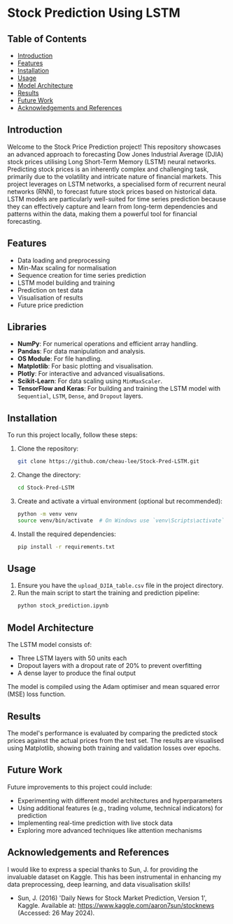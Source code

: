 # Stock Prediction Using LSTM

## Table of Contents

- [Introduction](#introduction)
- [Features](#features)
- [Installation](#installation)
- [Usage](#usage)
- [Model Architecture](#model-architecture)
- [Results](#results)
- [Future Work](#future-work)
- [Acknowledgements and References](#acknowledgements-and-references)

## Introduction

Welcome to the Stock Price Prediction project! This repository showcases an advanced approach to forecasting Dow Jones Industrial Average (DJIA) stock prices utilising Long Short-Term Memory (LSTM) neural networks. Predicting stock prices is an inherently complex and challenging task, primarily due to the volatility and intricate nature of financial markets. This project leverages on LSTM networks, a specialised form of recurrent neural networks (RNN), to forecast future stock prices based on historical data. LSTM models are particularly well-suited for time series prediction because they can effectively capture and learn from long-term dependencies and patterns within the data, making them a powerful tool for financial forecasting.


## Features
- Data loading and preprocessing
- Min-Max scaling for normalisation
- Sequence creation for time series prediction
- LSTM model building and training
- Prediction on test data
- Visualisation of results
- Future price prediction
  
## Libraries

- **NumPy**: For numerical operations and efficient array handling.
- **Pandas**: For data manipulation and analysis.
- **OS Module**: For file handling.
- **Matplotlib**: For basic plotting and visualisation.
- **Plotly**: For interactive and advanced visualisations.
- **Scikit-Learn**: For data scaling using `MinMaxScaler`.
- **TensorFlow and Keras**: For building and training the LSTM model with `Sequential`, `LSTM`, `Dense`, and `Dropout` layers.
## Installation

To run this project locally, follow these steps:

1. Clone the repository:
    ```bash
    git clone https://github.com/cheau-lee/Stock-Pred-LSTM.git
    ```
2. Change the directory:
    ```bash
    cd Stock-Pred-LSTM
    ```
3. Create and activate a virtual environment (optional but recommended):
    ```bash
    python -m venv venv
    source venv/bin/activate  # On Windows use `venv\Scripts\activate`
    ```
4. Install the required dependencies:
    ```bash
    pip install -r requirements.txt
    ```

## Usage

1. Ensure you have the `upload_DJIA_table.csv` file in the project directory.
2. Run the main script to start the training and prediction pipeline:
    ```bash
    python stock_prediction.ipynb
    ```

## Model Architecture

The LSTM model consists of:
- Three LSTM layers with 50 units each
- Dropout layers with a dropout rate of 20% to prevent overfitting
- A dense layer to produce the final output

The model is compiled using the Adam optimiser and mean squared error (MSE) loss function.

## Results

The model's performance is evaluated by comparing the predicted stock prices against the actual prices from the test set. The results are visualised using Matplotlib, showing both training and validation losses over epochs.


## Future Work

Future improvements to this project could include:
- Experimenting with different model architectures and hyperparameters
- Using additional features (e.g., trading volume, technical indicators) for prediction
- Implementing real-time prediction with live stock data
- Exploring more advanced techniques like attention mechanisms

## Acknowledgements and References 

I would like to express a special thanks to Sun, J. for providing the invaluable dataset on Kaggle. This has been instrumental in enhancing my data preprocessing, deep learning, and data visualisation skills!

- Sun, J. (2016) 'Daily News for Stock Market Prediction, Version 1', Kaggle. Available at: https://www.kaggle.com/aaron7sun/stocknews (Accessed: 26 May 2024).
